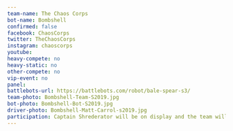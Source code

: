 ```yaml
---
team-name: The Chaos Corps
bot-name: Bombshell
confirmed: false
facebook: ChaosCorps
twitter: TheChaosCorps
instagram: chaoscorps
youtube:
heavy-compete: no
heavy-static: no
other-compete: no
vip-event: no
panel:
battlebots-url: https://battlebots.com/robot/bale-spear-s3/
team-photo: Bombshell-Team-S2019.jpg
bot-photo: Bombshell-Bot-S2019.jpg
driver-photo: Bombshell-Matt-Carrol-s2019.jpg
participation: Captain Shrederator will be on display and the team will be available for meet and greet throughout the weekend and at the Ruckus VIP Fundraiser!
---
```

